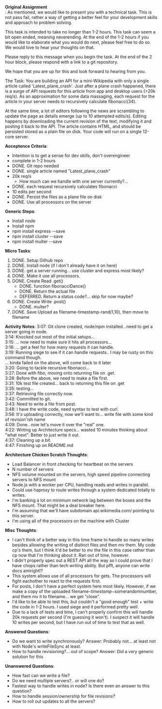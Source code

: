 <b>Original Assignment</b><br>:
As mentioned, we would like to present you with a technical task. This is not pass fail, rather 
a way of getting a better feel for your development skills and approach to problem solving.

This task is intended to take no longer than 1-2 hours. This task can seem a bit open ended, 
meaning neverending. At the end of the 1-2 hours if you would like to elaborate what you would do 
next, please feel free to do so. We would love to hear your thoughts on that.

Please reply to this message when you begin the task. At the end of the 2 hour block, please 
respond with a link to a git repository.

We hope that you are up for this and look forward to hearing from you.

The Task:
You are building an API for a mini-Wikipedia with only a single article called 'Latest_plane_crash'. 
Just after a plane crash happened, there is a surge of API requests for this article from app and desktop 
users (>20k req/s). As an approximation for some data massaging, each request for the article in your 
server needs to recursively calculate fibonacci(34).

At the same time, a lot of editors following the news are scrambling to update the page as details 
emerge (up to 10 attempted edits/s). Editing happens by downloading the current revision of 
the text, modifying it and posting it back to the API. The article contains HTML, and should be persisted 
stored as a plain file on disk. Your code will run on a single 12-core server.

<b>Acceptence Criteria</b>:
- Intention is to get a sense for dev skills, don't overengineer
- complete in 1-2 hours
- DONE. Git repo needed
- DONE. single article named "Latest_plane_crash"
- 20k req/s
  - How much can we handle with one server currently?... 
- DONE. each request recursively calculates fibonacci
- 10 edits per second 
- DONE. Persist the files as a plane file on disk
- DONE. Use all processors on the server

<b>Generic Steps</b>:
- Install node
- Install npm
- npm install express --save
- npm install cluster --save
- npm install multer --save

<b>Micro Tasks</b>:
1) DONE. Setup Github repo<br>
2) DONE. Install node (if I don't already have it on here)<br>
3) DONE. get a server running... use cluster and express most likely?<br>
4) DONE. Make it use all processors.<br>
5) DONE. Create Read .get()<br>
     - DONE. function fibonacciDance()<br>
     - DONE. Return the actual file<br>
     - DEFERRED. Return a status code?... skip for now maybe?<br>
6) DONE. Create Write .post()<br>
   - DONE. multer?<br>
7) DONE. Save Upload as filename-timestamp-rand(1,10), then move to filename<br>

<b>Activity Notes</b>:
3:07: Git clone created, node/npm installed...need to get a server going in node.<br>
3:14: Knocked out most of the initial setups... <br>
3:15: ... now need to make sure it hits all processors... <br>
3:16: ... get a feel for how many requests it can handle.<br>
3:19: Running siege to see if it can handle requests.. I may be rusty on this command though.<br>
      ... kinda failed on the above, will come back to it later<br>
3:20: Going to tackle recursive fibonacci...<br>
3:27: Done with fibo, moving onto returning file on .get.<br>
3:28: Before the above, we need to make a file first.<br>
3:31: 10k test file created... back to returning this file on .get<br>
3:35: testing...<br>
3:37: Retrieving file correctly now.<br>
3:42: Committed to git.<br>
3:43: Need to write a file from post.<br>
3:48: I have the write code, need syntax to test with curl.<br>
3:58: It's uploading correctly, now we'll want to... write file with some kind of revision'ish name<br>
4:09: Done.. now let's move it over the "real" one.<br>
4:22: Writing up Architecture specs... wasted 10 minutes thinking about "what next". Better to just write it out.<br>
4:37: Cleaning up a bit.<br>
4:47: Finishing up on README.md<br>

<b>Architecture Chicken Scratch Thoughts</b>:
- Load Balancer in front checking for heartbeat on the servers
- N number of servers
- NFS volume mounted on the servers, high speed pipeline connecting servers to NFS mount
- Node.js with a worker per CPU, handling reads and writes in parallel.  
- Could use haproxy to route writes through a system dedicated totally to writes.
- I'm banking a lot on minimum network lag between the boxes and the NFS mount.  That might be a deal breaker here.
- I'm assuming that we'll have subdomain api.wikimedia.com/ pointing to this server.
- I'm using all of the processors on the machine with Cluster

<b>Misc Thoughts</b>:
- I can't think of a better way in this time frame to handle so many writes besides allowing the writing of distinct files and then mv them.  My code cp's them, but I think it'd be better to mv the file in this case rather than cp now that I'm thinking about it.  Ran out of time, however.
- I didn't properly spec out a REST API all the way so I could prove that I have chops rather than tech writing ability.  But pfft, anyone can write docs amiright!?
- This system allows use of all processors for gets.  The processors will fight eachother to react to the requests first.
- For posts, I don't have a perfect system here most likely.  However, if we make a copy of the uploaded filename-$timestamp-$somerandomnumber, and them mv it to filename... we get "close".
- I'd like to be able to test this, but couldn't a "good enough" test + write the code in 1-2 hours.  I used siege and it performed pretty well. 
- Due to a lack of tests and time, I can't properly confirm this will handle 20k requests per second (I'm guessing it won't).  I suspect it will handle 10 writes per second, but I have run out of time to test that as well.

<b>Answered Questions</b>:
- Do we want to write synchronously? Answer: Probably not... at least not with Node's writeFileSync at least.
- How to handle revisioning?... out of scope? Answer: Did a very generic solution for this

<b>Unanswered Questions</b>:
- How fast can we write a file?
- Do we need multiple servers?.. or will one do?
- Fastest way to handle writes in node?  Is there even an answer to this question?
- How to handle session/ownership for file revisions?
- How to roll out updates to all the servers?
